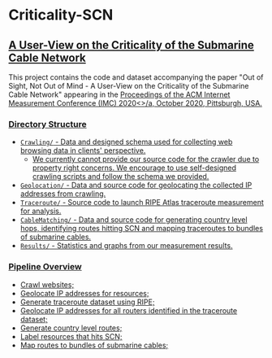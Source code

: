 # Criticality-SCN
<h2><a href="https://aqualab.cs.northwestern.edu/publications/">A User-View on the Criticality of the Submarine Cable Network</a></h2>

<p>This project contains the code and dataset accompanying the paper "Out of Sight, Not Out of Mind - A User-View on the Criticality of the 
Submarine Cable Network" appearing in the <a href="https://conferences.sigcomm.org/imc/2020/">Proceedings of the ACM Internet Measurement 
Conference (IMC) 2020<>/a, October 2020, Pittsburgh, USA.</p> 

<h3>Directory Structure</h3>

- `Crawling/` - Data and designed schema used for collecting web browsing data in clients' perspective. 
    - We currently cannot provide our source code for the crawler due to property right concerns. We encourage to use self-designed crawling scripts and follow the schema we provided. 
- `Geolocation/` - Data and source code for geolocating the collected IP addresses from crawling. 
- `Traceroute/` - Source code to launch RIPE Atlas traceroute measurement for analysis. 
- `CableMatching/` - Data and source code for generating country level hops, identifying routes hitting SCN and mapping traceroutes to bundles of submarine cables. 
- `Results/` - Statistics and graphs from our measurement results. 

<h3>Pipeline Overview</h3>

- Crawl websites; 
- Geolocate IP addresses for resources; 
- Generate traceroute dataset using RIPE; 
- Geolocate IP addresses for all routers identified in the traceroute dataset; 
- Generate country level routes; 
- Label resources that hits SCN; 
- Map routes to bundles of submarine cables; 


